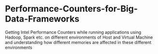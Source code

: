 # Performance-Counters-for-Big-Data-Frameworks
Getting Intel Performance Counters while running applications using Hadoop, Spark etc. on different environments of Host and Virtual Machine and understanding how different memories are affected in these different environments
